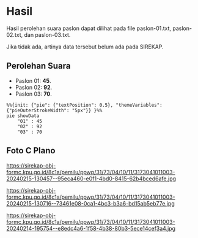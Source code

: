 # Hasil

Hasil perolehan suara paslon dapat dilihat pada file paslon-01.txt, paslon-02.txt, dan paslon-03.txt.

Jika tidak ada, artinya data tersebut belum ada pada SIREKAP.

## Perolehan Suara

 * Paslon 01: **45**.
 * Paslon 02: **92**.
 * Paslon 03: **70**.

```mermaid
%%{init: {"pie": {"textPosition": 0.5}, "themeVariables": {"pieOuterStrokeWidth": "5px"}} }%%
pie showData
    "01" : 45
    "02" : 92
    "03" : 70
```
## Foto C Plano

https://sirekap-obj-formc.kpu.go.id/8c1a/pemilu/ppwp/31/73/04/10/11/3173041011003-20240215-130457--95eca460-e0f1-4bd0-8415-62b4bced6afe.jpg

https://sirekap-obj-formc.kpu.go.id/8c1a/pemilu/ppwp/31/73/04/10/11/3173041011003-20240215-130716--73461e08-0ca1-4bc3-b3a6-bd15ab5eb77e.jpg

https://sirekap-obj-formc.kpu.go.id/8c1a/pemilu/ppwp/31/73/04/10/11/3173041011003-20240214-195754--e8edc4a6-1f58-4b38-80b3-5ece14cef3a4.jpg
